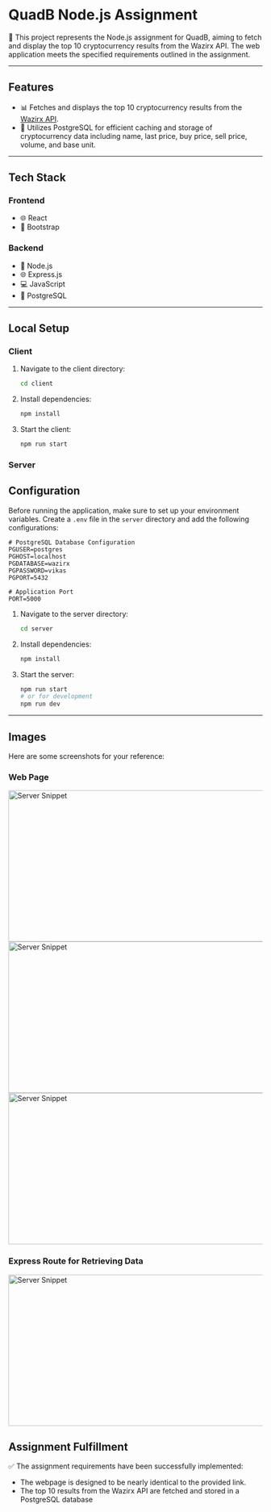 # QuadB Node.js Assignment

🚀 This project represents the Node.js assignment for QuadB, aiming to fetch and display the top 10 cryptocurrency results from the Wazirx API. The web application meets the specified requirements outlined in the assignment.

---

## Features

- 📊 Fetches and displays the top 10 cryptocurrency results from the [Wazirx API](https://api.wazirx.com/api/v2/tickers).
- 🔄 Utilizes PostgreSQL for efficient caching and storage of cryptocurrency data including name, last price, buy price, sell price, volume, and base unit.

---

## Tech Stack

### Frontend

- 🌐 React
- 🔧 Bootstrap

### Backend

- 🚀 Node.js
- 🌐 Express.js
- 💻 JavaScript
- 🐘 PostgreSQL

---

## Local Setup

### Client

1. Navigate to the client directory:
    ```bash
    cd client
    ```

2. Install dependencies:
    ```bash
    npm install
    ```

3. Start the client:
    ```bash
    npm run start
    ```

### Server

## Configuration

Before running the application, make sure to set up your environment variables. Create a `.env` file in the `server` directory and add the following configurations:

```env
# PostgreSQL Database Configuration
PGUSER=postgres
PGHOST=localhost
PGDATABASE=wazirx
PGPASSWORD=vikas
PGPORT=5432

# Application Port
PORT=5000

```

1. Navigate to the server directory:
    ```bash
    cd server
    ```

2. Install dependencies:
    ```bash
    npm install
    ```

3. Start the server:
    ```bash
    npm run start
    # or for development
    npm run dev
    ```

---

## Images

Here are some screenshots for your reference:
### Web Page

<img src="https://github.com/vickatGit/QuadB/assets/96293449/c343004e-0336-43c7-beaf-d78fbacffecd" alt="Server Snippet" width="600" height="300">
<img src="https://github.com/vickatGit/QuadB/assets/96293449/2e391ef2-7206-4e05-ba0d-b663c655a85a" alt="Server Snippet" width="600" height="300">
<img src="https://github.com/vickatGit/QuadB/assets/96293449/bba0a27a-acbc-4ab3-b919-3ab25041a0fb" alt="Server Snippet" width="600" height="300">

### Express Route for Retrieving Data

<img src="https://github.com/vickatGit/QuadB/assets/96293449/035b4d2e-a55f-4515-b740-a90d32507a34" alt="Server Snippet" width="600" height="300">

## Assignment Fulfillment

✅ The assignment requirements have been successfully implemented:

- The webpage is designed to be nearly identical to the provided link.
- The top 10 results from the Wazirx API are fetched and stored in a PostgreSQL database
